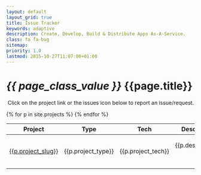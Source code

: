 ```yaml
---
layout: default
layout_grid: true
title: Issue Tracker
keywords: adaptive
description: Create, Develop, Build & Distribute Apps As-A-Service. 
class: fa fa-bug
sitemap:
priority: 1.0
lastmod: 2015-10-27T11:07:00+01:00
---
```


<h1><i class="{{ page.class }}" style="width: 55px;">{{ page_class_value }}</i> {{page.title}}</h1>
<p><i class="fa fa-info-circle" style="padding-left: 4px;width: 20px;color: green;"></i>Click on the project link or the issues icon below to report an issue/request.</p>
<div class="table-responsive">
    <table id="projects" class="table table-striped">
        <thead>
        <tr>
            <th>Project</th>
            <th>Type</th>
            <th>Tech</th>
            <th>Description</th>
        </tr>
        </thead>
        <tbody>
        {% for p in site.projects %}
        <tr>
            <td><a href="https://github.com/AdaptiveMe/{{p.project_slug}}/issues" target="project_{{p.project_slug}}">{{p.project_slug}}</a></td>
            <td>{{p.project_type}}</td>
            <td>{{p.project_tech}}</td>
            <td><p>{{p.description}}</p><p align="right"><a href="https://github.com/AdaptiveMe/{{p.project_slug}}/issues" target="issues_{{p.project_slug}}"><img src="http://i.4dp.me/github/issues/AdaptiveMe/{{p.project_slug}}.svg"></a></p></td>
        </tr>
        {% endfor %}
        </tbody>
    </table>
</div>